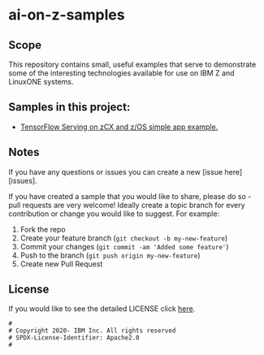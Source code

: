 <!-- This should be the location of the title of the repository, normally the short name -->
# ai-on-z-samples

## Scope

This repository contains small, useful examples that serve to demonstrate some of the interesting 
technologies available for use on IBM Z and LinuxONE systems. 

<!-- A more detailed Usage or detailed explaination of the repository here -->
## Samples in this project:

* [TensorFlow Serving on zCX and z/OS simple app example.]()

## Notes

<!-- Questions can be useful but optional, this gives you a place to say, "This is how to contact this project maintainers or create PRs -->
If you have any questions or issues you can create a new [issue here][issues].

If you have created a sample that you would like to share, please do so - pull requests are very welcome! 
Ideally create a topic branch for every contribution or change you would like to suggest. 
For example:

1. Fork the repo
2. Create your feature branch (`git checkout -b my-new-feature`)
3. Commit your changes (`git commit -am 'Added some feature'`)
4. Push to the branch (`git push origin my-new-feature`)
5. Create new Pull Request

## License

If you would like to see the detailed LICENSE click [here](LICENSE).

```text
#
# Copyright 2020- IBM Inc. All rights reserved
# SPDX-License-Identifier: Apache2.0
#
```
